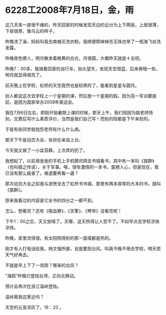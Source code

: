 # 6228工2008年7月18日，金，雨

这几天来一直很干燥的，昨天回家的时候发现天边的云分为上下两层，上层很薄，下层很厚，像乌云的样子。

昨晚洗了澡，妈妈叫我去南塘买洗衣粉。我顺便帮婶婶苏玉珠也带了一瓶海飞丝洗发露。

昨晚夜色撩人，明月散发着微黄的白光，月很圆，大概昨天就是十五吧。

昨晚7：00多，我骑着回家的自行车，抬头望天，发现天空很蓝，后来再暗一些，明月就显得很亮了。

前天晚上在学校，虹桥的天空竟然也是较黑的了，能看到星星与圆月。

别人都说这次去学校上一个星期的课，然后放一个星期的假。因为高一军训要提前，是因为国家举办2008年奥运会。

我在7月6日左右，即刚开始暑期上课的时候，那天上午，我们班因为姚老师特别，交费后写什么素质评价，当然是我们自己写！而别的班都是下午来校的。

于是有些同学就抱怨老师有什么什么病。

那天下午是动员大会，张祯伦亲自上台。

今天我又做了一小盆苔藓。上次弄的扔了。

我想起了，以前用爸爸的手机上手机腾讯网去书城看书，其中有一本叫《狼群》（也叫狼之传说），关于军事。唉，很有激情的一本书，震撼人心，但是现在，我已没有那么振奋了。难道要再看一遍？

那次动员大会之前我与游贺龙去了虹桥书书城，那里有两本厚厚的大本的书，就叫《狼群》。

原来我看过的内容是它全书的四分之一都不到。

怎么，想看完？还有《吸血獠》、《天擎》、《琴帝》没看完呢！

下午1：00之后，天又放晴了。天哪，这天热得让人受不了。不如早点去学校凉快凉快。

昨晚，家里烫得很。有太阳照得到的那一面墙都是热的。

刚才有人打电话给我，杨文强所接，说是要刮台风。叫我今晚不用去学校，明天若天气好再去。

不就是早上下了一场雨？哪来的台风？

“海鸥”昨晚已登陆台湾，正向北移动。

预计会再次在浙江温岭登陆。

温岭离我这里近吗？

天空的云变浓灰了。16：20 。